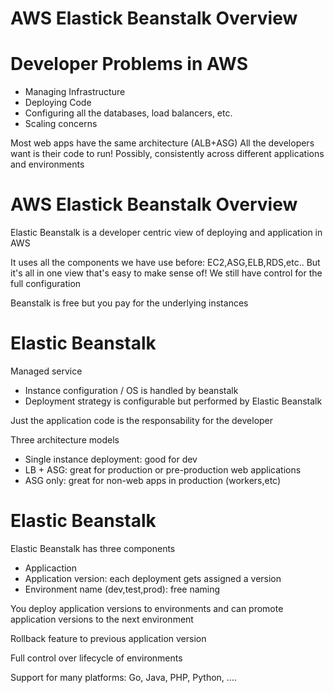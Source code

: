 # AWS Elastick Beanstalk Overview

# Developer Problems in AWS
- Managing Infrastructure
- Deploying Code
- Configuring all the databases, load balancers, etc.
- Scaling concerns

Most web apps have the same architecture (ALB+ASG)
All the developers want is their code to run!
Possibly, consistently across different applications and environments

# AWS Elastick Beanstalk Overview

Elastic Beanstalk is a developer centric view of deploying and application in AWS

It uses all the components we have use before: EC2,ASG,ELB,RDS,etc..
But it's all in one view that's easy to make sense of!
We still have control for the full configuration

Beanstalk is free but you pay for the underlying instances

# Elastic Beanstalk

Managed service
- Instance configuration / OS is handled by beanstalk
- Deployment strategy is configurable but performed by Elastic Beanstalk

Just the application code is the responsability for the developer

Three architecture models
- Single instance deployment: good for dev
- LB + ASG: great for production or pre-production web applications
- ASG only: great for non-web apps in production (workers,etc)

# Elastic Beanstalk

Elastic Beanstalk has three components 
- Applicaction
- Application version: each deployment gets assigned a version
- Environment name (dev,test,prod): free naming

You deploy application versions to environments and can promote application versions to the next environment

Rollback feature to previous application version

Full control over lifecycle of environments

Support for many platforms: Go, Java, PHP, Python, ....

